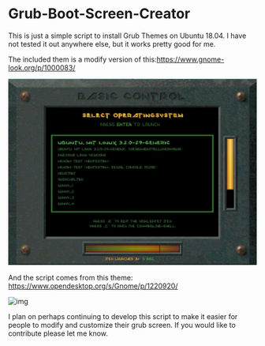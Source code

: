 # Grub-Boot-Screen-Creator

This is just a simple script to install Grub Themes on Ubuntu 18.04. I have not tested it out anywhere else, but it works pretty good for me. 

The included them is a modify version of this:https://www.gnome-look.org/p/1000083/

![img](assets/173860-1.jpg)

And the script comes from this theme: https://www.opendesktop.org/s/Gnome/p/1220920/

![img](https://cn.pling.com/img/7/c/1/7/d1909f1aae0586022a55c1ccd166c76e4e8c.png)

I plan on perhaps continuing to develop this script to make it easier for people to modify and customize their grub screen. If you would like to contribute please let me know. 